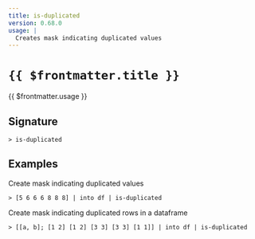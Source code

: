 ```yaml
---
title: is-duplicated
version: 0.68.0
usage: |
  Creates mask indicating duplicated values
---
```


# <code>{{ $frontmatter.title }}</code>

<div style='white-space: pre-wrap;'>{{ $frontmatter.usage }}</div>

## Signature

```> is-duplicated ```

## Examples

Create mask indicating duplicated values
```shell
> [5 6 6 6 8 8 8] | into df | is-duplicated
```

Create mask indicating duplicated rows in a dataframe
```shell
> [[a, b]; [1 2] [1 2] [3 3] [3 3] [1 1]] | into df | is-duplicated
```
